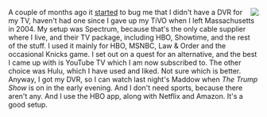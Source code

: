 <img src="http://scripting.com/images/2020/04/09/tivo.png" border="0" align="right">A couple of months ago it <a href="http://scripting.com/2020/02/08.html#a184531">started</a> to bug me that I didn't have a DVR for my TV, haven't had one since I gave up my TiVO when I left Massachusetts in 2004. My setup was Spectrum, because that's the only cable supplier where I live, and their TV package, including HBO, Showtime, and the rest of the stuff. I used it mainly for HBO, MSNBC, Law & Order and the occasional Knicks game. I set out on a quest for an alternative, and the best I came up with is YouTube TV which I am now subscribed to. The other choice was Hulu, which I have used and liked. Not sure which is better. Anyway, I got my DVR, so I can watch last night's Maddow when <i>The Trump Show</i> is on in the early evening. And I don't need sports, because there aren't any. And I use the HBO app, along with Netflix and Amazon. It's a good setup. 
